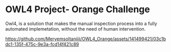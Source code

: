 
# OWL4 Project- Orange Challenge

Owl4, is a solution that makes the manual inspection process into a fully automated implemetation, without the need of human intervention.

https://github.com/Meryemsoltaniiii/OWL4_Orange/assets/141499421/03c1bdc1-135f-475c-9e3a-fcd14f421c89




